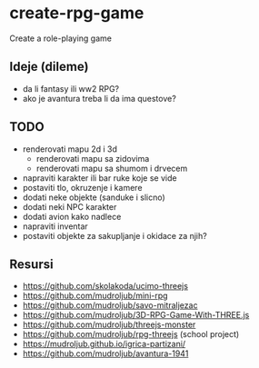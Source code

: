 # create-rpg-game

Create a role-playing game

## Ideje (dileme)

- da li fantasy ili ww2 RPG?
- ako je avantura treba li da ima questove?

## TODO

- renderovati mapu 2d i 3d
  - renderovati mapu sa zidovima
  - renderovati mapu sa shumom i drvecem
- napraviti karakter ili bar ruke koje se vide
- postaviti tlo, okruzenje i kamere
- dodati neke objekte (sanduke i slicno)
- dodati neki NPC karakter
- dodati avion kako nadlece
- napraviti inventar
- postaviti objekte za sakupljanje i okidace za njih?

## Resursi

- https://github.com/skolakoda/ucimo-threejs
- https://github.com/mudroljub/mini-rpg
- https://github.com/mudroljub/savo-mitraljezac
- https://github.com/mudroljub/3D-RPG-Game-With-THREE.js
- https://github.com/mudroljub/threejs-monster
- https://github.com/mudroljub/rpg-threejs (school project)
- https://mudroljub.github.io/igrica-partizani/
- https://github.com/mudroljub/avantura-1941
